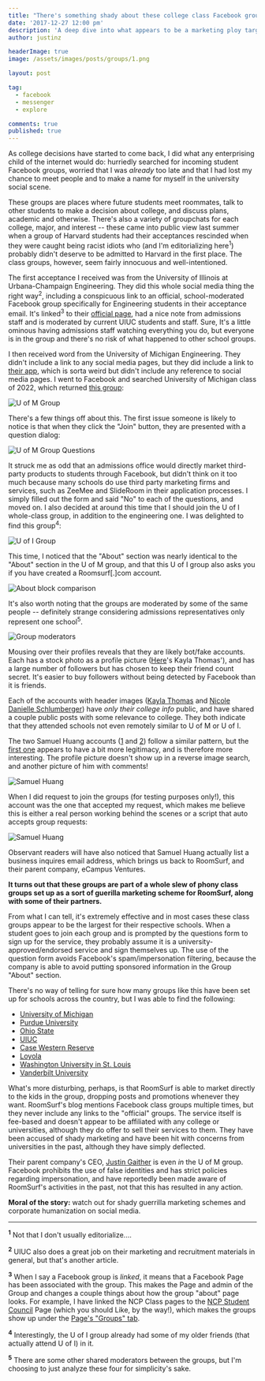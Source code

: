 ```yaml
---
title: "There's something shady about these college class Facebook groups."
date: '2017-12-27 12:00 pm'
description: 'A deep dive into what appears to be a marketing ploy targeting high schoolers.'
author: justinz	

headerImage: true
image: /assets/images/posts/groups/1.png

layout: post

tag:
  - facebook
  - messenger
  - explore

comments: true
published: true
---
```


As college decisions have started to come back, I did what any enterprising child of the internet would do: hurriedly searched for incoming student Facebook groups, worried that I was *already* too late and that I had lost my chance to meet people and to make a name for myself in the university social scene.

These groups are places where future students meet roommates, talk to other students to make a decision about college, and discuss plans, academic and otherwise. There's also a variety of groupchats for each college, major, and interest -- these came into public view last summer when a group of Harvard students had their acceptances rescinded when they were caught being racist idiots who (and I'm editorializing here<sup>1</sup>) probably didn't deserve to be admitted to Harvard in the first place. The class groups, however, seem fairly innocuous and well-intentioned. 

The first acceptance I received was from the University of Illinois at Urbana-Champaign Engineering. They did this whole social media thing the right way<sup>2</sup>, including a conspicuous link to an official, school-moderated Facebook group specifically for Engineering students in their acceptance email. It's linked<sup>3</sup> to their [official page](https://www.facebook.com/EngineeringAtIL/), had a nice note from admissions staff and is moderated by current UIUC students and staff. Sure, It's a little ominous having admissions staff watching everything you do, but everyone is in the group and there's no risk of what happened to other school groups.

I then received word from the University of Michigan Engineering. They didn't include a link to any social media pages, but they did include a link to [their app](https://play.google.com/store/apps/detail), which is sorta weird but didn't include any reference to social media pages. I went to Facebook and searched University of Michigan class of 2022, which returned [this group](https://www.facebook.com/groups/Michigan2022/):

![U of M Group](/assets/images/posts/groups/1.png)

There's a few things off about this. The first issue someone is likely to notice is that when they click the "Join" button, they are presented with a question dialog:

![U of M Group Questions](/assets/images/posts/groups/2.png)

It struck me as odd that an admissions office would directly market third-party products to students through Facebook, but didn't think on it too much because many schools do use third party marketing firms and services, such as ZeeMee and SlideRoom in their application processes. I simply filled out the form and said "No" to each of the questions, and moved on. I also decided at around this time that I should join the U of I whole-class group, in addition to the engineering one. I was delighted to find this group<sup>4</sup>:

![U of I Group](/assets/images/posts/groups/3.png)

This time, I noticed that the "About" section was nearly identical to the "About" section in the U of M group, and that this U of I group also asks you if you have created a Roomsurf[.]com account. 

![About block comparison](/assets/images/posts/groups/4.png)

It's also worth noting that the groups are moderated by some of the same people -- definitely strange considering admissions representatives only represent one school<sup>5</sup>.

![Group moderators](/assets/images/posts/groups/5.png)

Mousing over their profiles reveals that they are likely bot/fake accounts. Each has a stock photo as a profile picture ([Here](https://www.shutterstock.com/video/clip-6859483-stock-footage-lovely-girl-in-a-blue-dress-sitting-on-the-rocks-and-looking-into-the-distance-on-the-boat-and-the.html)'s Kayla Thomas'), and has a large number of followers but has chosen to keep their friend count secret. It's easier to buy followers without being detected by Facebook than it is friends.

Each of the accounts with header images ([Kayla Thomas](https://www.facebook.com/kayla.alexandra.984) and [Nicole Danielle Schlumberger](https://www.facebook.com/profile.php?id=100009874246895)) have *only their college info* public, and have shared a couple public posts with some relevance to college. They both indicate that they attended schools not even remotely similar to U of M or U of I. 

The two Samuel Huang accounts ([1](https://www.facebook.com/samuelhsh) and [2](https://www.facebook.com/samuel.huang.94402)) follow a similar pattern, but the [first one](https://www.facebook.com/samuelhsh) appears to have a bit more legitimacy, and is therefore more interesting. The profile picture doesn't show up in a reverse image search, and another picture of him with comments!

![Samuel Huang](/assets/images/posts/groups/6.png)

When I did request to join the groups (for testing purposes only!), this account was the one that accepted my request, which makes me believe this is either a real person working behind the scenes or a script that auto accepts group requests:

![Samuel Huang](/assets/images/posts/groups/7.png)

Observant readers will have also noticed that Samuel Huang actually list a business inquires email address, which brings us back to RoomSurf, and their parent company, eCampus Ventures.

**It turns out that these groups are part of a whole slew of phony class groups set up as a sort of guerilla marketing scheme for RoomSurf, along with some of their partners.**

From what I can tell, it's extremely effective and in most cases these class groups appear to be the largest for their respective schools. When a student goes to join each group and is prompted by the questions form to sign up for the service, they probably assume it is a university-approved/endorsed service and sign themselves up. The use of the question form avoids Facebook's spam/impersonation filtering, because the company is able to avoid putting sponsored information in the Group "About" section. 

There's no way of telling for sure how many groups like this have been set up for schools across the country, but I was able to find the following:
* [University of Michigan](https://www.facebook.com/groups/Michigan2022/)
* [Purdue University](https://www.facebook.com/groups/PurdueUniversity2022/)
* [Ohio State](https://www.facebook.com/groups/OSU2022/)
* [UIUC](https://www.facebook.com/groups/OSU2022/)
* [Case Western Reserve](https://www.facebook.com/groups/1594078777506839/)
* [Loyola](https://www.facebook.com/groups/LUC22/?ref=br_rs)
* [Washington University in St. Louis](https://www.facebook.com/groups/WUSTL2022/)
* [Vanderbilt University](https://www.facebook.com/groups/Vandy2022/)

What's more disturbing, perhaps, is that RoomSurf is able to market directly to the kids in the group, dropping posts and promotions whenever they want. RoomSurf's blog mentions Facebook class groups multiple times, but they never include any links to the "official" groups. The service itself is fee-based and doesn't appear to be affiliated with any college or universities, although they do offer to sell their services to them. They have been accused of shady marketing and have been hit with concerns from universities in the past, although they have simply deflected.

Their parent company's CEO, [Justin Gaither](https://www.facebook.com/justin.blackwell01) is even *in* the U of M group. Facebook prohibits the use of false identities and has strict policies regarding impersonation, and have reportedly been made aware of RoomSurf's activities in the past, not that this has resulted in any action.

**Moral of the story:** watch out for shady guerrilla marketing schemes and corporate humanization on social media.


---

<sup>**1**</sup> Not that I don't usually editorialize....

<sup>**2**</sup> UIUC also does a great job on their marketing and recruitment materials in general, but that's another article.

<sup>**3**</sup> When I say a Facebook group is *linked*, it means that a Facebook Page has been associated with the group. This makes the Page and admin of the Group and changes a couple things about how the group "about" page looks. For example, I have linked the NCP Class pages to the [NCP Student Council](https://www.facebook.com/ncpstudentcouncil/) Page (which you should Like, by the way!), which makes the groups show up under the [Page's "Groups" tab](https://www.facebook.com/pg/ncpstudentcouncil/groups).

<sup>**4**</sup> Interestingly, the U of I group already had some of my older friends (that actually attend U of I) in it.

<sup>**5**</sup> There are some other shared moderators between the groups, but I'm choosing to just analyze these four for simplicity's sake. 
